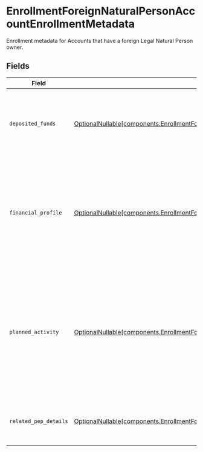 # EnrollmentForeignNaturalPersonAccountEnrollmentMetadata

Enrollment metadata for Accounts that have a foreign Legal Natural Person owner.


## Fields

| Field                                                                                                                                                                                        | Type                                                                                                                                                                                         | Required                                                                                                                                                                                     | Description                                                                                                                                                                                  |
| -------------------------------------------------------------------------------------------------------------------------------------------------------------------------------------------- | -------------------------------------------------------------------------------------------------------------------------------------------------------------------------------------------- | -------------------------------------------------------------------------------------------------------------------------------------------------------------------------------------------- | -------------------------------------------------------------------------------------------------------------------------------------------------------------------------------------------- |
| `deposited_funds`                                                                                                                                                                            | [OptionalNullable[components.EnrollmentForeignJointAccountEnrollmentMetadataDepositedFunds]](../../models/components/enrollmentforeignjointaccountenrollmentmetadatadepositedfunds.md)       | :heavy_minus_sign:                                                                                                                                                                           | The initial amount of money placed into the account by the entity upon or after the account's establishment.                                                                                 |
| `financial_profile`                                                                                                                                                                          | [OptionalNullable[components.EnrollmentForeignJointAccountEnrollmentMetadataFinancialProfile]](../../models/components/enrollmentforeignjointaccountenrollmentmetadatafinancialprofile.md)   | :heavy_minus_sign:                                                                                                                                                                           | Disclosure of the entity account owner's financial relationships and source of brokerage funds; facilitates the creation of the overall customer risk profile                                |
| `planned_activity`                                                                                                                                                                           | [OptionalNullable[components.EnrollmentForeignJointAccountEnrollmentMetadataPlannedActivity]](../../models/components/enrollmentforeignjointaccountenrollmentmetadataplannedactivity.md)     | :heavy_minus_sign:                                                                                                                                                                           | Details the customer's intended trading and banking-related activities at the time of account application; informs risk checks and forms a baseline for anomalous activity detection         |
| `related_pep_details`                                                                                                                                                                        | [OptionalNullable[components.EnrollmentForeignJointAccountEnrollmentMetadataRelatedPepDetails]](../../models/components/enrollmentforeignjointaccountenrollmentmetadatarelatedpepdetails.md) | :heavy_minus_sign:                                                                                                                                                                           | Information about the related politically exposed persons                                                                                                                                    |